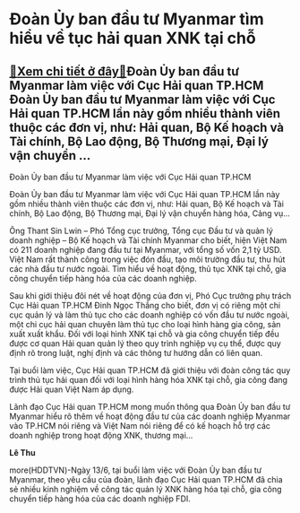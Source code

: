 Đoàn Ủy ban đầu tư Myanmar tìm hiểu về tục hải quan XNK tại chỗ
===============================================================

[:gift:Xem chi tiết ở đây:gift:](https://hddtvn.com/doan-uy-ban-dau-tu-myanmar-tim-hieu-ve-tuc-hai-quan-xnk-tai-cho/)Đoàn Ủy ban đầu tư Myanmar làm việc với Cục Hải quan TP.HCM Đoàn Ủy ban đầu tư Myanmar làm việc với Cục Hải quan TP.HCM lần này gồm nhiều thành viên thuộc các đơn vị, như: Hải quan, Bộ Kế hoạch và Tài chính, Bộ Lao động, Bộ Thương mại, Đại lý vận chuyển …
---------------------------------------------------------------------------------------------------------------------------------------------------------------------------------------------------------------------------------------------------------------







 






 Đoàn Ủy ban đầu tư Myanmar làm việc với Cục Hải quan TP.HCM 


Đoàn Ủy ban đầu tư Myanmar làm việc với Cục Hải quan TP.HCM lần này gồm nhiều thành viên thuộc các đơn vị, như: Hải quan, Bộ Kế hoạch và Tài chính, Bộ Lao động, Bộ Thương mại, Đại lý vận chuyển hàng hóa, Cảng vụ… 


Ông Thant Sin Lwin – Phó Tổng cục trưởng, Tổng cục Đầu tư và quản lý doanh nghiệp – Bộ Kế hoạch và Tài chính Myanmar cho biết, hiện Việt Nam có 211 doanh nghiệp đang đầu tư tại Myanmar, với tổng số vốn 2,1 tỷ USD. Việt Nam rất thành công trong việc đón đầu, tạo môi trường đầu tư, thu hút các nhà đầu tư nước ngoài. Tìm hiểu về hoạt động, thủ tục XNK tại chỗ, gia công chuyển tiếp hàng hóa của các doanh nghiệp. 


 Sau khi giới thiệu đôi nét về hoạt động của đơn vị, Phó Cục trưởng phụ trách Cục Hải quan TP.HCM Đinh Ngọc Thắng cho biết, đơn vị có riêng một chi cục quản lý và làm thủ tục cho các doanh nghiệp có vốn đầu tư nước ngoài, một chi cục hải quan chuyên làm thủ tục cho loại hình hàng gia công, sản xuất xuất khẩu. Đối với loại hình XNK tại chỗ và gia công chuyển tiếp đều được cơ quan Hải quan quản lý theo quy trình nghiệp vụ cụ thể, được quy định rõ trong luật, nghị định và các thông tư hướng dẫn có liên quan. 


 Tại buổi làm việc, Cục Hải quan TP.HCM đã giới thiệu với đoàn công tác quy trình thủ tục hải quan đối với loại hình hàng hóa XNK tại chỗ, gia công đang được Hải quan Việt Nam áp dụng. 


 Lãnh đạo Cục Hải quan TP.HCM mong muốn thông qua Đoàn Ủy ban đầu tư Myanmar hiểu rõ thêm về hoạt động đầu tư của các doanh nghiệp Myanmar vào TP.HCM nói riêng và Việt Nam nói riêng để có kế hoạch hỗ trợ các doanh nghiệp trong hoạt động XNK, thương mại… 






**Lê Thu**



more(HDDTVN)-Ngày 13/6, tại buổi làm việc với Đoàn Ủy ban đầu tư Myanmar, theo yêu cầu của đoàn, lãnh đạo Cục Hải quan TP.HCM đã chia sẻ nhiều kinh nghiệm về công tác quản lý XNK hàng hóa tại chỗ, gia công chuyển tiếp hàng hóa của các doanh nghiệp FDI.


